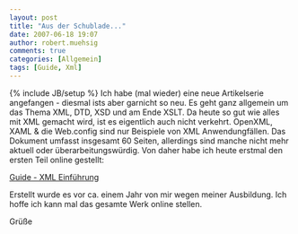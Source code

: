 ```yaml
---
layout: post
title: "Aus der Schublade..."
date: 2007-06-18 19:07
author: robert.muehsig
comments: true
categories: [Allgemein]
tags: [Guide, Xml]
---
```

{% include JB/setup %}
Ich habe (mal wieder) eine neue Artikelserie angefangen - diesmal ists aber garnicht so neu. Es geht ganz allgemein um das Thema XML, DTD, XSD und am Ende XSLT. Da heute so gut wie alles mit XML gemacht wird, ist es eigentlich auch nicht verkehrt. OpenXML, XAML &amp; die Web.config sind nur Beispiele von XML Anwendungfällen.
Das Dokument umfasst insgesamt 60 Seiten, allerdings sind manche nicht mehr aktuell oder überarbeitungswürdig. Von daher habe ich heute erstmal den ersten Teil online gestellt:

<a href="{{BASE_PATH}}/artikel/guide-xml-einfuehrung/" title="Guide XML Einführung">Guide - XML Einführung</a>

Erstellt wurde es vor ca. einem Jahr von mir wegen meiner Ausbildung. Ich hoffe ich kann mal das gesamte Werk online stellen.

Grüße

